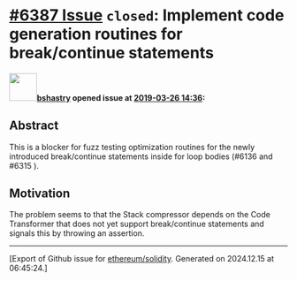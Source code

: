 # [\#6387 Issue](https://github.com/ethereum/solidity/issues/6387) `closed`: Implement code generation routines for break/continue statements

#### <img src="https://avatars.githubusercontent.com/u/2388185?v=4" width="50">[bshastry](https://github.com/bshastry) opened issue at [2019-03-26 14:36](https://github.com/ethereum/solidity/issues/6387):

## Abstract

This is a blocker for fuzz testing optimization routines for the newly introduced break/continue statements inside for loop bodies (#6136 and #6315 ).

## Motivation

The problem seems to that the Stack compressor depends on the Code Transformer that does not yet support break/continue statements and signals this by throwing an assertion.




-------------------------------------------------------------------------------



[Export of Github issue for [ethereum/solidity](https://github.com/ethereum/solidity). Generated on 2024.12.15 at 06:45:24.]
